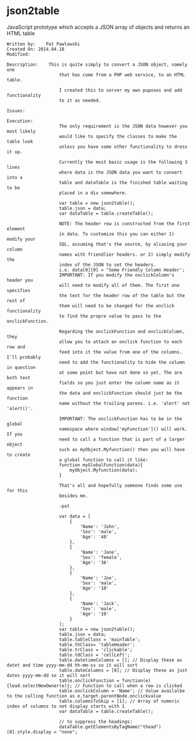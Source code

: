 json2table
==========

JavaScript prototype which accepts a JSON array of objects and returns an HTML table

    Written by:    Pat Pawlowski
    Created On:	2014.04.18
	Modified:		
	
	Description:	This is quite simply to convert a JSON object, namely one
                        that has come from a PHP web service, to an HTML table.
                        
                        I created this to server my own puposes and add functionality
                        to it as needed. 

	Issues:
	
	Execution:
                        The only requirement is the JSON data however you most likely 
                        would like to specify the classes to make the table look 
                        unless you have some other functionality to dress it up.

                        Currently the most basic usage is the following 3 lines
                        where data is the JSON data you want to convert into a 
                        table and dataTable is the finished table waiting to be 
                        placed in a div somewhere. 
                        
                        var table = new json2table();
                        table.json = data;
                        var dataTable = table.createTable();

                        NOTE: The header row is constructed from the first element
                        in data. To customize this you can either 1) modify your
                        SQL, assuming that's the source, by aliasing your column
                        names with friendlier headers. or 2) simply modify the 
                        index of the JSON to set the headers. 
                        i.e. data[0][0] = "Some Friendly Column Header';
                        IMPORTANT: If you modify the onclickColumn's header you 
                        will need to modify all of them. The first one specifies 
                        the text for the header row of the table but the rest of
                        them will need to be changed for the onclick functionality 
                        to find the propre value to pass to the onclickFunction.

                        Regarding the onclickFunction and onclickColumn, they 
                        allow you to attach an onclick function to each row and 
                        feed into it the value from one of the columns. I'll probably 
                        need to add the functionality to hide the column in question
                        at some point but have not done so yet. The are both text
                        fields so you just enter the column name as it appears in 
                        the data and onclickFunction should just be the function 
                        name without the trailing parens. i.e. 'alert' not 'alert()'.
                        
                        IMPORTANT: The onclickFunction has to be in the global 
                        namespace where window['myFunction']() will work. If you
                        need to call a function that is part of a larger object 
                        such as myObject.Myfunction() then you will have to create
                        a global function to call it like:
                        function myGlobalFunction(data){
                            myObject.Myfunction(data);
                        }
                        
                        That's all and hopefully someone finds some use for this 
                        besides me. 

                        -pat
                        
                        var data = [
                            {
                                'Name': 'John',
                                'Sex': 'male',
                                'Age': '48'
                            },
                            {
                                'Name': 'Jane',
                                'Sex': 'female',
                                'Age': '36'
                            },
                            {
                                'Name': 'Joe',
                                'Sex': 'male',
                                'Age': '10'
                            },
                            {
                                'Name': 'Jack',
                                'Sex': 'male',
                                'Age': '10'
                            }
                        ];
                        var table = new json2table();
                        table.json = data;
                        table.tableClass = 'mainTable';
                        table.thClass= 'tableHeader';
                        table.trClass = 'clickable';
                        table.tdClass = 'cellLeft';
                        table.datetimeColumns = []; // Display these as datet and time yyyy-mm-dd hh-mm-ss so it will sort
                        table.dateColumns = [8]; // Display these as just dates yyyy-mm-dd so it will sort
                        table.onclickFunction = function(e){lead.selectNewOwner(e)}; // Function to call when a row is clicked
                        table.onclickColumn = 'Name'; // Value availalbe to the calling function as e.target.parentNode.onclickvalue
                        table.columnsToSkip = [1]; // Array of numeric index of columns to not display starts with 1
                        var dataTable = table.createTable();
                        
                        // to suppress the headings:
                        dataTable.getElementsByTagName("thead")[0].style.display = "none";

